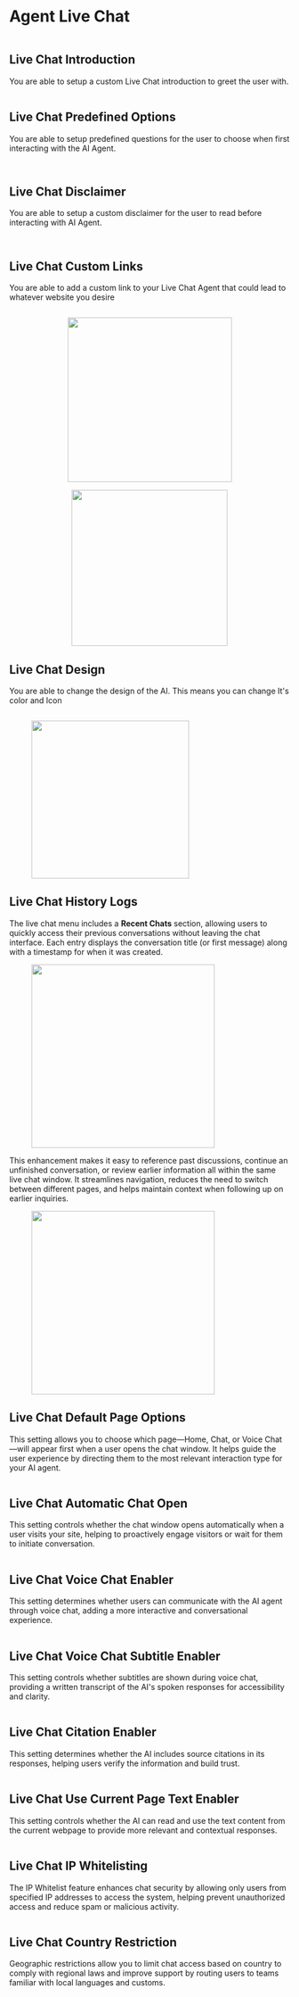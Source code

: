# Agent Live Chat

<figure><img src="../../.gitbook/assets/image (131).png" alt=""><figcaption></figcaption></figure>

## Live Chat Introduction

You are able to setup a custom Live Chat introduction to greet the user with.

<figure><img src="../../.gitbook/assets/image (133).png" alt=""><figcaption></figcaption></figure>

## Live Chat Predefined Options

You are able to setup predefined questions for the user to choose when first interacting with the AI Agent.

<figure><img src="../../.gitbook/assets/image (134).png" alt=""><figcaption></figcaption></figure>

<figure><img src="../../.gitbook/assets/image (136).png" alt=""><figcaption></figcaption></figure>

## Live Chat Disclaimer

You are able to setup a custom disclaimer for the user to read before interacting with AI Agent.

<figure><img src="../../.gitbook/assets/image (135).png" alt=""><figcaption></figcaption></figure>

<figure><img src="../../.gitbook/assets/image (137).png" alt=""><figcaption></figcaption></figure>

## Live Chat Custom Links

You are able to add a custom link to your Live Chat Agent that could lead to whatever website you desire

<figure><img src="../../.gitbook/assets/image (138).png" alt=""><figcaption></figcaption></figure>

<div align="center"><figure><img src="../../.gitbook/assets/image (139).png" alt="" width="295"><figcaption></figcaption></figure> <figure><img src="../../.gitbook/assets/image (140).png" alt="" width="280"><figcaption></figcaption></figure></div>

## Live Chat Design

You are able to change the design of the AI. This means you can change It's color and Icon

<figure><img src="../../.gitbook/assets/image (141).png" alt=""><figcaption></figcaption></figure>

<figure><img src="../../.gitbook/assets/image (142).png" alt="" width="283"><figcaption></figcaption></figure>

## Live Chat History Logs

The live chat menu includes a **Recent Chats** section, allowing users to quickly access their previous conversations without leaving the chat interface. Each entry displays the conversation title (or first message) along with a timestamp for when it was created.&#x20;

<figure><img src="../../.gitbook/assets/image (171).png" alt="" width="329"><figcaption></figcaption></figure>

This enhancement makes it easy to reference past discussions, continue an unfinished conversation, or review earlier information all within the same live chat window. It streamlines navigation, reduces the need to switch between different pages, and helps maintain context when following up on earlier inquiries.

<figure><img src="../../.gitbook/assets/image (172).png" alt="" width="329"><figcaption></figcaption></figure>

## Live Chat Default Page Options

This setting allows you to choose which page—Home, Chat, or Voice Chat—will appear first when a user opens the chat window. It helps guide the user experience by directing them to the most relevant interaction type for your AI agent.

<figure><img src="../../.gitbook/assets/image (143).png" alt=""><figcaption></figcaption></figure>

## Live Chat Automatic Chat Open

This setting controls whether the chat window opens automatically when a user visits your site, helping to proactively engage visitors or wait for them to initiate conversation.

<figure><img src="../../.gitbook/assets/image (144).png" alt=""><figcaption></figcaption></figure>

## Live Chat Voice Chat Enabler

This setting determines whether users can communicate with the AI agent through voice chat, adding a more interactive and conversational experience.

<figure><img src="../../.gitbook/assets/image (145).png" alt=""><figcaption></figcaption></figure>

## Live Chat Voice Chat Subtitle Enabler

This setting controls whether subtitles are shown during voice chat, providing a written transcript of the AI's spoken responses for accessibility and clarity.

<figure><img src="../../.gitbook/assets/image (146).png" alt=""><figcaption></figcaption></figure>

## Live Chat Citation Enabler

This setting determines whether the AI includes source citations in its responses, helping users verify the information and build trust.

<figure><img src="../../.gitbook/assets/image (147).png" alt=""><figcaption></figcaption></figure>

## Live Chat Use Current Page Text Enabler

This setting controls whether the AI can read and use the text content from the current webpage to provide more relevant and contextual responses.

<figure><img src="../../.gitbook/assets/image (148).png" alt=""><figcaption></figcaption></figure>

## Live Chat IP Whitelisting

The IP Whitelist feature enhances chat security by allowing only users from specified IP addresses to access the system, helping prevent unauthorized access and reduce spam or malicious activity.

<figure><img src="../../.gitbook/assets/image (149).png" alt=""><figcaption></figcaption></figure>

## Live Chat Country Restriction

Geographic restrictions allow you to limit chat access based on country to comply with regional laws and improve support by routing users to teams familiar with local languages and customs.

<figure><img src="../../.gitbook/assets/image (150).png" alt=""><figcaption></figcaption></figure>
